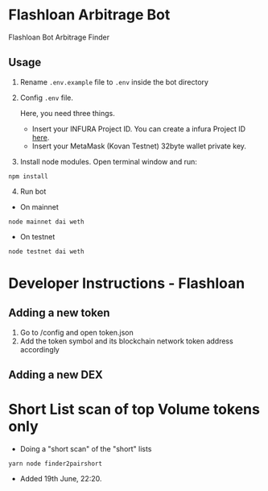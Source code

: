 # Flashloan Arbitrage Bot
Flashloan Bot Arbitrage Finder

## Usage

1. Rename `.env.example` file to `.env` inside the bot directory
 
2. Config `.env` file. 

    Here, you need three things. 
    * Insert your INFURA Project ID. You can create a infura Project ID [here](https://infura.io). 
    * Insert your MetaMask (Kovan Testnet) 32byte wallet private key.


3. Install node modules. Open terminal window and run:

```
npm install
```

4. Run bot

- On mainnet
```
node mainnet dai weth
```
- On testnet
```
node testnet dai weth
```


# Developer Instructions - Flashloan

## Adding a new token 
1. Go to /config and open token.json
2. Add the token symbol and its blockchain network token address accordingly 


## Adding a new DEX



# Short List scan of top Volume tokens only

- Doing a "short scan" of the "short" lists

```
yarn node finder2pairshort
```

- Added 19th June, 22:20.